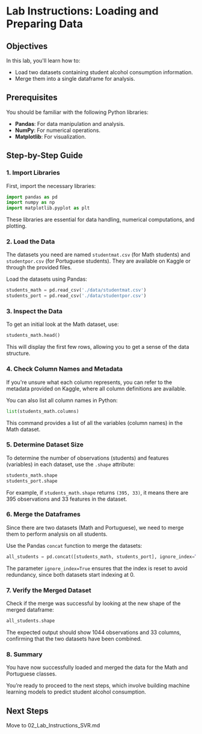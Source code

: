 
# Lab Instructions: Loading and Preparing Data

## Objectives
In this lab, you'll learn how to:
- Load two datasets containing student alcohol consumption information.
- Merge them into a single dataframe for analysis.

## Prerequisites
You should be familiar with the following Python libraries:
- **Pandas**: For data manipulation and analysis.
- **NumPy**: For numerical operations.
- **Matplotlib**: For visualization.

## Step-by-Step Guide

### 1. Import Libraries
First, import the necessary libraries:

```python
import pandas as pd
import numpy as np
import matplotlib.pyplot as plt
```

These libraries are essential for data handling, numerical computations, and plotting.

### 2. Load the Data
The datasets you need are named `studentmat.csv` (for Math students) and `studentpor.csv` (for Portuguese students). They are available on Kaggle or through the provided files.

Load the datasets using Pandas:

```python
students_math = pd.read_csv('./data/studentmat.csv')
students_port = pd.read_csv('./data/studentpor.csv')
```

### 3. Inspect the Data
To get an initial look at the Math dataset, use:

```python
students_math.head()
```

This will display the first few rows, allowing you to get a sense of the data structure.

### 4. Check Column Names and Metadata
If you're unsure what each column represents, you can refer to the metadata provided on Kaggle, where all column definitions are available.

You can also list all column names in Python:

```python
list(students_math.columns)
```

This command provides a list of all the variables (column names) in the Math dataset.

### 5. Determine Dataset Size
To determine the number of observations (students) and features (variables) in each dataset, use the `.shape` attribute:

```python
students_math.shape
students_port.shape
```

For example, if `students_math.shape` returns `(395, 33)`, it means there are 395 observations and 33 features in the dataset.

### 6. Merge the Dataframes
Since there are two datasets (Math and Portuguese), we need to merge them to perform analysis on all students.

Use the Pandas `concat` function to merge the datasets:

```python
all_students = pd.concat([students_math, students_port], ignore_index=True)
```

The parameter `ignore_index=True` ensures that the index is reset to avoid redundancy, since both datasets start indexing at 0.

### 7. Verify the Merged Dataset
Check if the merge was successful by looking at the new shape of the merged dataframe:

```python
all_students.shape
```

The expected output should show 1044 observations and 33 columns, confirming that the two datasets have been combined.

### 8. Summary
You have now successfully loaded and merged the data for the Math and Portuguese classes.

You’re ready to proceed to the next steps, which involve building machine learning models to predict student alcohol consumption.

## Next Steps
Move to 02_Lab_Instructions_SVR.md